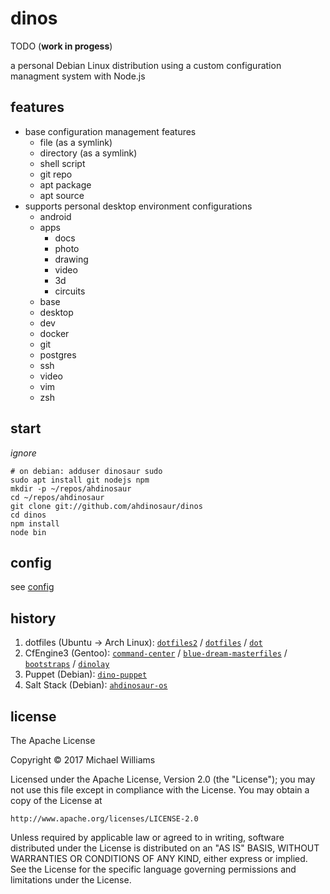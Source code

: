 # dinos

TODO (**work in progess**)

a personal Debian Linux distribution using a custom configuration managment system with Node.js

## features

- base configuration management features
  - file (as a symlink)
  - directory (as a symlink)
  - shell script
  - git repo
  - apt package
  - apt source
- supports personal desktop environment configurations
  - android
  - apps
    - docs
    - photo
    - drawing
    - video
    - 3d
    -  circuits
  - base
  - desktop
  - dev
  - docker
  - git
  - postgres
  - ssh
  - video
  - vim
  - zsh

## start

_ignore_

```shell
# on debian: adduser dinosaur sudo
sudo apt install git nodejs npm
mkdir -p ~/repos/ahdinosaur
cd ~/repos/ahdinosaur
git clone git://github.com/ahdinosaur/dinos
cd dinos
npm install
node bin
```

## config

see [config](./config/README.md)

## history

1. dotfiles (Ubuntu -> Arch Linux): [`dotfiles2`](https://github.com/ahdinosaur/dotfiles2) / [`dotfiles`](https://github.com/ahdinosaur/dotfiles) / [`dot`](https://github.com/ahdinosaur/dot)
1. CfEngine3 (Gentoo): [`command-center`](https://github.com/ahdinosaur/command-center) / [`blue-dream-masterfiles`](https://github.com/ahdinosaur/blue-dream-masterfiles) / [`bootstraps`](https://github.com/ahdinosaur/bootstraps) / [`dinolay`](https://github.com/ahdinosaur/dinolay)
1. Puppet (Debian): [`dino-puppet`](https://github.com/ahdinosaur/dino-puppet)
1. Salt Stack (Debian): [`ahdinosaur-os`](https://github.com/ahdinosaur-os/config)

## license

The Apache License

Copyright &copy; 2017 Michael Williams

Licensed under the Apache License, Version 2.0 (the "License");
you may not use this file except in compliance with the License.
You may obtain a copy of the License at

    http://www.apache.org/licenses/LICENSE-2.0

Unless required by applicable law or agreed to in writing, software
distributed under the License is distributed on an "AS IS" BASIS,
WITHOUT WARRANTIES OR CONDITIONS OF ANY KIND, either express or implied.
See the License for the specific language governing permissions and
limitations under the License.
